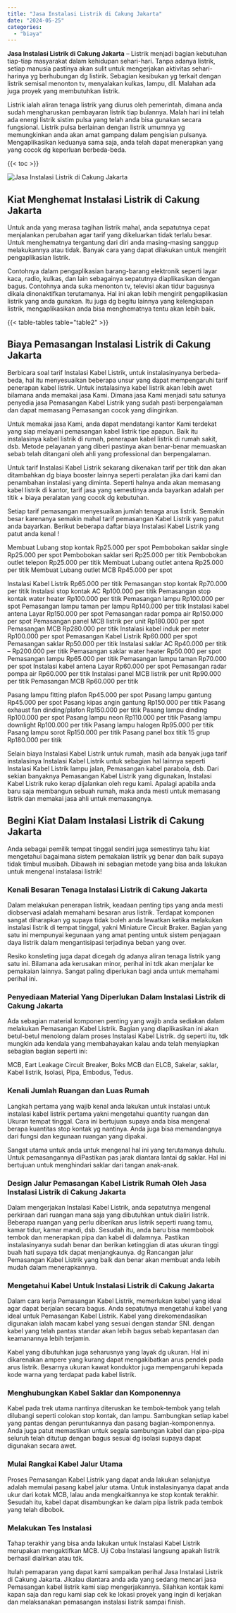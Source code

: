 ```yaml
---
title: "Jasa Instalasi Listrik di Cakung Jakarta"
date: "2024-05-25"
categories: 
  - "biaya"
---
```


**Jasa Instalasi Listrik di Cakung Jakarta** – Listrik menjadi bagian kebutuhan tiap-tiap masyarakat dalam kehidupan sehari-hari. Tanpa adanya listrik, setiap manusia pastinya akan sulit untuk mengerjakan aktivitas sehari-harinya yg berhubungan dg listirik. Sebagian kesibukan yg terkait dengan listrik semisal menonton tv, menyalakan kulkas, lampu, dll. Malahan ada juga proyek yang membutuhkan listrik.

Listrik ialah aliran tenaga listrik yang diurus oleh pemerintah, dimana anda sudah mengharuskan pembayaran listrik tiap bulannya. Malah hari ini telah ada energi listrik sistim pulsa yang telah anda bisa gunakan secara fungsional. Listrik pulsa berlainan dengan listrik umumnya yg memungkinkan anda akan amat gampang dalam pengisian pulsanya. Mengaplikasikan keduanya sama saja, anda telah dapat menerapkan yang yang cocok dg keperluan berbeda-beda.

{{< toc >}}

![Jasa Instalasi Listrik di Cakung Jakarta](/images/instalasi-listrik-murah02.png)

## Kiat Menghemat Instalasi Listrik di Cakung Jakarta

Untuk anda yang merasa tagihan listrik mahal, anda sepatutnya cepat menjalankan perubahan agar tarif yang dikeluarkan tidak terlalu besar. Untuk menghematnya tergantung dari diri anda masing-masing sanggup melakukannya atau tidak. Banyak cara yang dapat dilakukan untuk mengirit pengaplikasian listrik.

Contohnya dalam pengaplikasian barang-barang elektronik seperti layar kaca, radio, kulkas, dan lain sebagainya sepatutnya diaplikasikan dengan bagus. Contohnya anda suka menonton tv, televisi akan tidur bagusnya dikala dinonaktifkan terutamanya. Hal ini akan lebih mengirit pengaplikasian listrik yang anda gunakan. Itu juga dg begitu lainnya yang kelengkapan listrik, mengaplikasikan anda bisa menghematnya tentu akan lebih baik.

{{< table-tables table="table2" >}}

## Biaya Pemasangan Instalasi Listrik di Cakung Jakarta

Berbicara soal tarif Instalasi Kabel Listrik, untuk instalasinyanya berbeda-beda, hal itu menyesuaikan beberapa unsur yang dapat mempengaruhi tarif penerapan kabel listrik. Untuk instalasinya kabel listrik akan lebih awet bilamana anda memakai jasa Kami. Dimana jasa Kami menjadi satu satunya penyedia jasa Pemasangan Kabel Listrik yang sudah pasti berpengalaman dan dapat memasang Pemasangan cocok yang diinginkan.

Untuk memakai jasa Kami, anda dapat mendatangi kantor Kami terdekat yang siap melayani pemasangan kabel listrik tipe apapun. Baik itu instalasinya kabel listrik di rumah, penerapan kabel listrik di rumah sakit, dsb. Metode pelayanan yang diberi pastinya akan benar-benar memuaskan sebab telah ditangani oleh ahli yang professional dan berpengalaman.

Untuk tarif Instalasi Kabel Listrik sekarang dikenakan tarif per titik dan akan ditambahkan dg biaya booster lainnya seperti peralatan jika dari kami dan penambahan instalasi yang diminta. Seperti halnya anda akan memasang kabel listrik di kantor, tarif jasa yang semestinya anda bayarkan adalah per titik + biaya peralatan yang cocok dg kebutuhan.

Setiap tarif pemasangan menyesuaikan jumlah tenaga arus listrik. Semakin besar karenanya semakin mahal tarif pemasangan Kabel Listrik yang patut anda bayarkan. Berikut beberapa daftar biaya Instalasi Kabel Listrik yang patut anda kenal !

Membuat Lubang stop kontak Rp25.000 per spot Pembobokan saklar single Rp25.000 per spot Pembobokan saklar seri Rp25.000 per titik Pembobokan outlet telepon Rp25.000 per titik Membuat Lubang outlet antena Rp25.000 per titik Membuat Lubang outlet MCB Rp45.000 per spot

Instalasi Kabel Listrik Rp65.000 per titik Pemasangan stop kontak Rp70.000 per titik Instalasi stop kontak AC Rp100.000 per titik Pemasangan stop kontak water heater Rp100.000 per titik Pemasangan lampu Rp100.000 per spot Pemasangan lampu taman per lampu Rp140.000 per titik Instalasi kabel antena Layar Rp150.000 per spot Pemasangan radar pompa air Rp150.000 per spot Pemasangan panel MCB listrik per unit Rp180.000 per spot Pemasangan MCB Rp280.000 per titik Instalasi kabel induk per meter Rp100.000 per spot Pemasangan Kabel Listrik Rp60.000 per spot Pemasangan saklar Rp50.000 per titik Instalasi saklar AC Rp40.000 per titik – Rp200.000 per titik Pemasangan saklar water heater Rp50.000 per spot Pemasangan lampu Rp65.000 per titik Pemasangan lampu taman Rp70.000 per spot Instalasi kabel antena Layar Rp60.000 per spot Pemasangan radar pompa air Rp60.000 per titik Instalasi panel MCB listrik per unit Rp90.000 per titik Pemasangan MCB Rp60.000 per titik

Pasang lampu fitting plafon Rp45.000 per spot Pasang lampu gantung Rp45.000 per spot Pasang kipas angin gantung Rp150.000 per titik Pasang exhaust fan dinding/plafon Rp150.000 per titik Pasang lampu dinding Rp100.000 per spot Pasang lampu neon Rp110.000 per titik Pasang lampu downlight Rp100.000 per titik Pasang lampu halogen Rp95.000 per titik Pasang lampu sorot Rp150.000 per titik Pasang panel box titik 15 grup Rp180.000 per titik

Selain biaya Instalasi Kabel Listrik untuk rumah, masih ada banyak juga tarif instalasinya Instalasi Kabel Listrik untuk sebagian hal lainnya seperti Instalasi Kabel Listrik lampu jalan, Pemasangan kabel parabola, dsb. Dari sekian banyaknya Pemasangan Kabel Listrik yang digunakan, Instalasi Kabel Listrik ruko kerap dijalankan oleh regu kami. Apalagi apabila anda baru saja membangun sebuah rumah, maka anda mesti untuk memasang listrik dan memakai jasa ahli untuk memasangnya.

## Begini Kiat Dalam Instalasi Listrik di Cakung Jakarta


Anda sebagai pemilik tempat tinggal sendiri juga semestinya tahu kiat mengetahui bagaimana sistem pemakaian listrik yg benar dan baik supaya tidak timbul musibah. Dibawah ini sebagian metode yang bisa anda lakukan untuk mengenal instalasai listrik!

### Kenali Besaran Tenaga Instalasi Listrik di Cakung Jakarta

Dalam melakukan penerapan listrik, keadaan penting tips yang anda mesti diobservasi adalah memahami besaran arus listrik. Terdapat komponen sangat diharapkan yg supaya tidak boleh anda lewatkan ketika melakukan instalasi listrik di tempat tinggal, yakni Miniature Circuit Braker. Bagian yang satu ini mempunyai kegunaan yang amat penting untuk sistem penjagaan daya listrik dalam mengantisipasi terjadinya beban yang over.

Resiko konsleting juga dapat dicegah dg adanya aliran tenaga listrik yang satu ini. Bilamana ada kerusakan minor, perihal ini tdk akan menjalar ke pemakaian lainnya. Sangat paling diperlukan bagi anda untuk memahami perihal ini.

### Penyediaan Material Yang Diperlukan Dalam Instalasi Listrik di Cakung Jakarta

Ada sebagian material komponen penting yang wajib anda sediakan dalam melakukan Pemasangan Kabel Listrik. Bagian yang diaplikasikan ini akan betul-betul menolong dalam proses Instalasi Kabel Listrik. dg seperti itu, tdk mungkin ada kendala yang membahayakan kalau anda telah menyiapkan sebagian bagian seperti ini:

MCB, Eart Leakage Circuit Breaker, Boks MCB dan ELCB, Sakelar, saklar, Kabel listrik, Isolasi, Pipa, Embodus, Tedus.

### Kenali Jumlah Ruangan dan Luas Rumah

Langkah pertama yang wajib kenal anda lakukan untuk instalasi untuk instalasi kabel listrik pertama yakni mengetahui quantity ruangan dan Ukuran tempat tinggal. Cara ini bertujuan supaya anda bisa mengenal berapa kuantitas stop kontak yg nantinya. Anda juga bisa memandangnya dari fungsi dan kegunaan ruangan yang dipakai.

Sangat utama untuk anda untuk mengenal hal ini yang terutamanya dahulu. Untuk pemasangannya diPastikan pas jarak diantara lantai dg saklar. Hal ini bertujuan untuk menghindari saklar dari tangan anak-anak.

### Design Jalur Pemasangan Kabel Listrik Rumah Oleh Jasa Instalasi Listrik di Cakung Jakarta

Dalam mengerjakan Instalasi Kabel Listrik, anda sepatutnya mengenal perkiraan dari ruangan mana saja yang dibutuhkan untuk dialiri listrik. Beberapa ruangan yang perlu diberikan arus listrik seperti ruang tamu, kamar tidur, kamar mandi, dsb. Sesudah itu, anda baru bisa membobok tembok dan menerapkan pipa dan kabel di dalamnya. Pastikan instalasinyanya sudah benar dan berikan ketinggian di atas ukuran tinggi buah hati supaya tdk dapat menjangkaunya. dg Rancangan jalur Pemasangan Kabel Listrik yang baik dan benar akan membuat anda lebih mudah dalam menerapkannya.

### Mengetahui Kabel Untuk Instalasi Listrik di Cakung Jakarta

Dalam cara kerja Pemasangan Kabel Listrik, memerlukan kabel yang ideal agar dapat berjalan secara bagus. Anda sepatutnya mengetahui kabel yang ideal untuk Pemasangan Kabel Listrik. Kabel yang direkomendasikan digunakan ialah macam kabel yang sesuai dengan standar SNI. dengan kabel yang telah pantas standar akan lebih bagus sebab kepantasan dan keamanannya lebih terjamin.

Kabel yang dibutuhkan juga seharusnya yang layak dg ukuran. Hal ini dikarenakan ampere yang kurang dapat mengakibatkan arus pendek pada arus listrik. Besarnya ukuran kawat konduktor juga mempengaruhi kepada kode warna yang terdapat pada kabel listrik.

### Menghubungkan Kabel Saklar dan Komponennya

Kabel pada trek utama nantinya diteruskan ke tembok-tembok yang telah dilubangi seperti colokan stop kontak, dan lampu. Sambungkan setiap kabel yang pantas dengan peruntukannya dan pasang bagian-komponennya. Anda juga patut memastikan untuk segala sambungan kabel dan pipa-pipa seluruh telah ditutup dengan bagus sesuai dg isolasi supaya dapat digunakan secara awet.

### Mulai Rangkai Kabel Jalur Utama

Proses Pemasangan Kabel Listrik yang dapat anda lakukan selanjutya adalah memulai pasang kabel jalur utama. Untuk instalasinyanya dapat anda ukur dari kotak MCB, lalau anda mengkaitkannya ke stop kontak terakhir. Sesudah itu, kabel dapat disambungkan ke dalam pipa listrik pada tembok yang telah dibobok.

### Melakukan Tes Instalasi

Tahap terakhir yang bisa anda lakukan untuk Instalasi Kabel Listrik merupakan mengaktifkan MCB. Uji Coba Instalasi langsung apakah listrik berhasil dialirkan atau tdk.

Itulah pemaparan yang dapat kami sampaikan perihal Jasa Instalasi Listrik di Cakung Jakarta. Jikalau diantara anda ada yang sedang mencari jasa Pemasangan kabel listrik kami siap mengerjakannya. Silahkan kontak kami kapan saja dan regu kami siap cek ke lokasi proyek yang ingin di kerjakan dan melaksanakan pemasangan instalasi listrik sampai finish.
